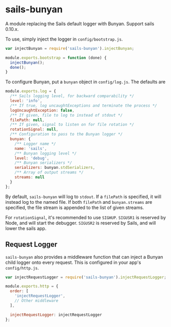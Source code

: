 # sails-bunyan

A module replacing the Sails default logger with Bunyan. Support sails 0.10.x.

To use, simply inject the logger in `config/bootstrap.js`.

```JavaScript
var injectBunyan = require('sails-bunyan').injectBunyan;

module.exports.bootstrap = function (done) {
  injectBunyan();
  done();
}
```

To configure Bunyan, put a `bunyan` object in `config/log.js`. The defaults are

```JavaScript
module.exports.log = {
  /** Sails logging level, for backward comparability */
  level: 'info',
  /** If true, log uncaughtExceptions and terminate the process */
  logUncaughtException: false,
  /** If given, file to log to instead of stdout */
  filePath: null,
  /** If given, signal to listen on for file rotation */
  rotationSignal: null,
  /** Configuration to pass to the Bunyan logger */
  bunyan: {
    /** Logger name */
    name: 'sails',
    /** Bunyan logging level */
    level: 'debug',
    /** Bunyan serializers */
    serializers: bunyan.stdSerializers,
    /** Array of output streams */
    streams: null
  }
};
```

By default, `sails-bunyan` will log to `stdout`. If a `filePath` is specified,
it will instead log to the named file. If both `filePath` and `bunyan.streams`
are specified, the file stream is appended to the list of given streams.

For `rotationSignal`, it's recommended to use `SIGHUP`. `SIGUSR1` is reserved
by Node, and will start the debugger. `SIGUSR2` is reserved by Sails, and will
lower the sails app.

## Request Logger

`sails-bunyan` also provides a middleware function that can inject a Bunyan
child logger onto every request. This is configured in your app's
`config/http.js`.

```JavaScript
var injectRequestLogger = require('sails-bunyan').injectRequestLogger;

module.exports.http = {
  order: [
    'injectRequestLogger',
    // Other middleware
  ],

  injectRequestLogger: injectRequestLogger
};
```

